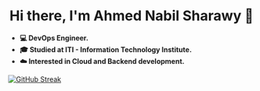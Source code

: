 <div align= "center"><h1>Hi there, I'm Ahmed Nabil Sharawy 👋 </h1></div>

- <b> :computer: DevOps Engineer.</b>
- <b> :mortar_board: Studied at ITI - Information Technology Institute.</b>
- <b> :cloud: Interested in Cloud and Backend development.</b>

[![GitHub Streak](https://streak-stats.demolab.com?user=AhmedNabilSharawy&theme=dark)](https://git.io/streak-stats)


